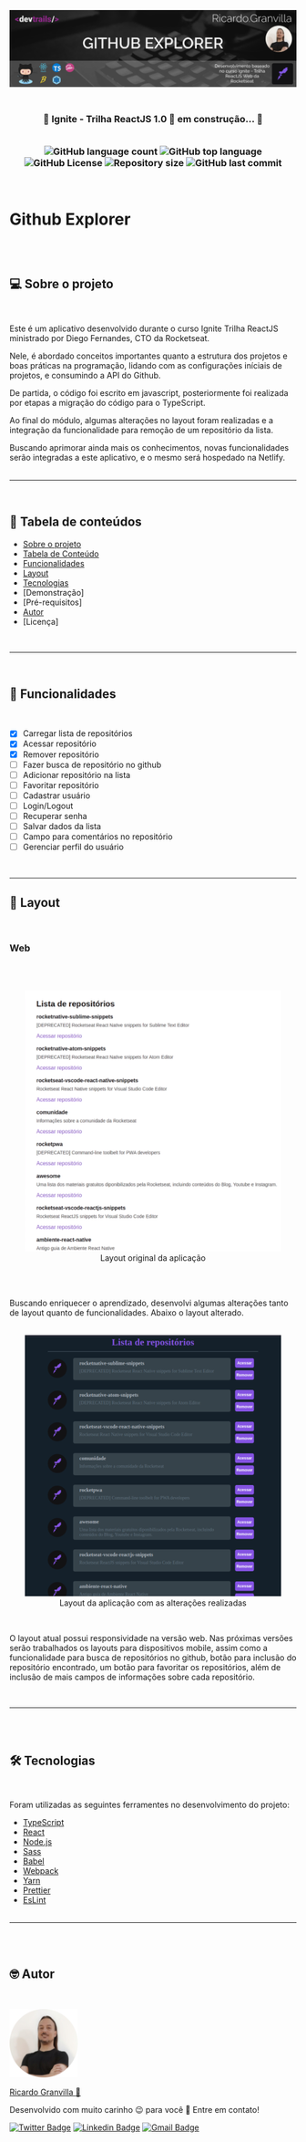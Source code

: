 [![Granvilla's GitHub Banner](./public/assets/gitRepository.png)](https://home.devtrails.com.br/)

<h3 align="center">
<br>
🚧 Ignite - Trilha ReactJS 1.0 🚀 em construção... 🚧
<br>
<br>

<p align="center">
  <img alt="GitHub language count" src="https://img.shields.io/github/languages/count/rgranvilla/01-github-explorer">
  
  <img alt="GitHub top language" src="https://img.shields.io/github/languages/top/rgranvilla/01-github-explorer">

  <img alt="GitHub License" src="https://img.shields.io/github/license/rgranvilla/01-github-explorer">

  <img alt="Repository size" src="https://img.shields.io/github/repo-size/rgranvilla/01-github-explorer">

  <img alt="GitHub last commit" src="https://img.shields.io/github/last-commit/rgranvilla/01-github-explorer">

</p>
</h3>
<br>

# Github Explorer

<br>
<br>

## 💻 **Sobre o projeto**

<br>

Este é um aplicativo desenvolvido durante o curso Ignite Trilha ReactJS ministrado por Diego Fernandes, CTO da Rocketseat.

Nele, é abordado conceitos importantes quanto a estrutura dos projetos e boas práticas na programação, lidando com as configurações iníciais de projetos, e consumindo a API do Github.

De partida, o código foi escrito em javascript, posteriormente foi realizada por etapas a migração do código para o TypeScript.

Ao final do módulo, algumas alterações no layout foram realizadas e a integração da funcionalidade para remoção de um repositório da lista.

Buscando aprimorar ainda mais os conhecimentos, novas funcionalidades serão integradas a este aplicativo, e o mesmo será hospedado na Netlify.
<br>
<br>

---

<br>

## 📖 **Tabela de conteúdos**

- [Sobre o projeto](#-sobre-o-projeto)
- [Tabela de Conteúdo](#-tabela-de-conteúdos)
- [Funcionalidades](#-funcionalidades)
- [Layout](#-layout)
- [Tecnologias](#-tecnologias)
- [Demonstração]
- [Pré-requisitos]
- [Autor](#-autor)
- [Licença]

<br>

---

<br>

## 🔩 **Funcionalidades**

<br>

- [x] Carregar lista de repositórios
- [x] Acessar repositório
- [x] Remover repositório
- [ ] Fazer busca de repositório no github
- [ ] Adicionar repositório na lista
- [ ] Favoritar repositório
- [ ] Cadastrar usuário
- [ ] Login/Logout
- [ ] Recuperar senha
- [ ] Salvar dados da lista
- [ ] Campo para comentários no repositório
- [ ] Gerenciar perfil do usuário

<br>

---

## 🎨 **Layout**

<br>

### **Web**

<br>
<br>

<p align="center">
  <img alt="Layout Original" src="./public/assets/layoutOriginal.png">
  
  <br>
  Layout original da aplicação
</p>
<br>
<br>

Buscando enriquecer o aprendizado, desenvolvi algumas alterações tanto de layout quanto de funcionalidades. Abaixo o layout alterado.
<br>
<br>

<p align="center">
  <img alt="Layout Original" src="./public/assets/layoutAlterado.png">
  
  <br>
  Layout da aplicação com as alterações realizadas
</p>
<br>

O layout atual possui responsividade na versão web. Nas próximas versões serão trabalhados os layouts para dispositivos mobile, assim como a funcionalidade para busca de repositórios no github, botão para inclusão do repositório encontrado, um botão para favoritar os repositórios, além de inclusão de mais campos de informações sobre cada repositório.

<br>

---

<br>
<br>

## 🛠 Tecnologias

<br>

Foram utilizadas as seguintes ferramentes no desenvolvimento do projeto:

- [TypeScript](https://www.typescriptlang.org/pt/)
- [React](https://pt-br.reactjs.org/)
- [Node.js](https://nodejs.org/pt-br/)
- [Sass](https://sass-lang.com/)
- [Babel](https://babeljs.io/)
- [Webpack](https://webpack.js.org/)
- [Yarn](https://yarnpkg.com/)
- [Prettier](https://prettier.io/)
- [EsLint](https://eslint.org/)
  <br>
  <br>

---

<br>
<br>

## 🤓 Autor

<br>

<img src="./public/assets/author.png" alt="Ricardo Granvilla" style="height:120px"/><br>

<a href="https://github.com/rgranvilla">Ricardo Granvilla 🚀</a>

Desenvolvido com muito carinho 😉 para você 👋 Entre em contato!
<br>

[![Twitter Badge](https://img.shields.io/badge/-@rgranvilla-1ca0f1?style=flat-square&labelColor=1ca0f1&logo=twitter&logoColor=white&link=https://twitter.com/rgranvilla)](https://twitter.com/rgranvilla) [![Linkedin Badge](https://img.shields.io/badge/-Ricardo-blue?style=flat-square&logo=Linkedin&logoColor=white&link=https://www.linkedin.com/in/rgranvilla/)](https://www.linkedin.com/in/rgranvilla/) [![Gmail Badge](https://img.shields.io/badge/-rgranvilla@gmail.com-c14438?style=flat-square&logo=Gmail&logoColor=white&link=mailto:rgranvilla@gmail.com)](mailto:rgranvilla@gmail.com)
